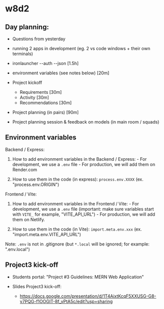 
# w8d2


## Day planning:

- Questions from yesterday

- running 2 apps in development (eg. 2 vs code windows + their own terminals)

- ironlauncher --auth --json [1.5h]

- environment variables (see notes below) [20m]

- Project kickoff
  - Requirements [30m]
  - Activity [30m]
  - Recommendations [30m]

- Project planning (in pairs) [90m]
- Project planning session & feedback on models (in main room / squads)





## Environment variables



Backend / Express:

  1. How to add environment variables in the Backend / Express:
    - For development, we use a `.env` file
    - For production, we will add them on Render.com

  2. How to use them in the code (in express): `process.env.XXXX` (ex. "process.env.ORIGIN")



Frontend / Vite:

  1. How to add environment variables in the Frontend / Vite:
    - For development, we use a `.env` file (important: make sure variables start with `VITE_` for example, "VITE_API_URL")
    - For production, we will add them on Netlify.

  2. How to use them in the code (in Vite): `import.meta.env.xxx` (ex. "import.meta.env.VITE_API_URL")

  Note: `.env` is not in .gitignore
  (but `*.local` will be ignored; for example: ".env.local")



## Project3 kick-off 

- Students portal: "Project #3 Guidelines: MERN Web Application"

- Slides Project3 kick-off:
  - https://docs.google.com/presentation/d/1T4AixtKcqF5XXUSG-G8-v7PQG-f1OOGIT-8f_vPtA5c/edit?usp=sharing


